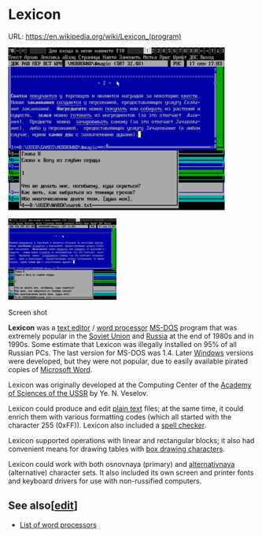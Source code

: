 # Lexicon

URL: https://en.wikipedia.org/wiki/Lexicon_(program)

![440px-LEXICON-14.png](Lexicon%20ae45ef1bfd314f568a4b070b482c69c9/440px-LEXICON-14.png)

![Lexicon%20ae45ef1bfd314f568a4b070b482c69c9/220px-LEXICON-14.png](Lexicon%20ae45ef1bfd314f568a4b070b482c69c9/220px-LEXICON-14.png)

Screen shot

**Lexicon** was a [text editor](https://en.wikipedia.org/wiki/Text_editor) / [word processor](https://en.wikipedia.org/wiki/Word_processor) [MS-DOS](https://en.wikipedia.org/wiki/MS-DOS) program that was extremely popular in the [Soviet Union](https://en.wikipedia.org/wiki/Soviet_Union) and [Russia](https://en.wikipedia.org/wiki/Russia) at the end of 1980s and in 1990s. Some estimate that Lexicon was illegally installed on 95% of all Russian PCs. The last version for MS-DOS was 1.4. Later [Windows](https://en.wikipedia.org/wiki/Microsoft_Windows) versions were developed, but they were not popular, due to easily available pirated copies of [Microsoft Word](https://en.wikipedia.org/wiki/Microsoft_Word).

Lexicon was originally developed at the Computing Center of the [Academy of Sciences of the USSR](https://en.wikipedia.org/wiki/Academy_of_Sciences_of_the_USSR) by Ye. N. Veselov.

Lexicon could produce and edit [plain text](https://en.wikipedia.org/wiki/Plain_text) files; at the same time, it could enrich them with various formatting codes (which all started with the character 255 (0xFF)). Lexicon also included a [spell checker](https://en.wikipedia.org/wiki/Spell_checker).

Lexicon supported operations with linear and rectangular blocks; it also had convenient means for drawing tables with [box drawing characters](https://en.wikipedia.org/wiki/Box_drawing_characters).

Lexicon could work with both osnovnaya (primary) and [alternativnaya](https://en.wikipedia.org/wiki/Code_page_866) (alternative) character sets. It also included its own screen and printer fonts and keyboard drivers for use with non-russified computers.

## See also[[edit](https://en.wikipedia.org/w/index.php?title=Lexicon_(program)&action=edit&section=1)]

- [List of word processors](https://en.wikipedia.org/wiki/List_of_word_processors)